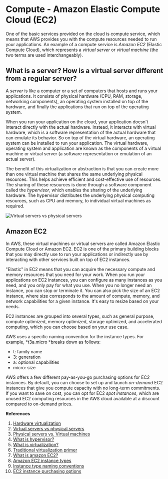 # Compute - Amazon Elastic Compute Cloud (EC2)

One of the basic services provided on the cloud is compute service, which means that AWS provides you with the compute resources needed to run your applications. An example of a compute service is *Amazon EC2* (Elastic Compute Cloud), which represents a *virtual server* or *virtual machine* (the two terms are used interchangeably).

## What is a server? How is a virtual server different from a regular server?

A *server* is like a computer or a set of computers that hosts and runs your applications. It consists of physical hardware (CPU, RAM, storage, networking components), an operating system installed on top of the hardware, and finally the applications that run on top of the operating system.

When you run your application on the cloud, your application doesn't interact directly with the actual hardware. Instead, it interacts with virtual hardware, which is a software representation of the actual hardware that can emulate its behavior. So on top of the virtual hardware, an operating system can be installed to run your application. The virtual hardware, operating system and application are known as the components of a virtual machine or virtual server (a software representation or emulation of an actual server).

The benefit of this virtualization or abstraction is that you can create more than one virtual machine that shares the same underlying physical resources. This helps achieve efficient and cost-effective use of resources. The sharing of these resources is done through a software component called the *hypervisor*, which enables the sharing of the underlying hardware. The hypervisor distributes the underlying physical computing resources, such as CPU and memory, to individual virtual machines as required.

![Virtual servers vs physical servers](https://i.imgur.com/Y4cdQntGQ5iIWiLbfiV__w_7de59c9fc12042f395222b1eec4664f1_cukB8I-WMmbU-jyWDHr-gqCkoK-YxN3I2w__vLo0Z9YyfJ2CkO75czHNjRSCUdZoqCjERYDtwozU4paXZX8NdBLFuOkuJT_JIASPcz5MR622XUOb5BxQcuxlWIj6NpnPfL5JS2P5GmcVN0P0UpY9jl8)

## Amazon EC2

In AWS, these virtual machines or virtual servers are called Amazon Elastic Compute Cloud or Amazon EC2. EC2 is one of the primary building blocks that you may directly use to run your applications or indirectly use by interacting with other services built on top of EC2 instances.

"Elastic" in EC2 means that you can acquire the necessary compute and memory resources that you need for your work. When you run your applications on EC2 instances, you can configure as many instances as you need, and you only pay for what you use. When you no longer need an instance, you can stop or terminate it. You can also pick the size of an EC2 instance, where size corresponds to the amount of compute, memory, and network capabilities for a given instance. It's easy to resize based on your needs.

EC2 instances are grouped into several types, such as general purpose, compute optimized, memory optimized, storage optimized, and accelerated computing, which you can choose based on your use case.

AWS uses a specific naming convention for the instance types. For example, *t3a.micro *breaks down as follows:
* t: family name
* 3: generation
* a: optional capabilities
* micro: size

AWS offers a few different pay-as-you-go purchasing options for EC2 instances. By default, you can choose to set up and launch *on-demand* EC2 instances that give you compute capacity with no long-term commitments. If you want to save on cost, you can opt for EC2 *spot instances*, which are unused EC2 computing resources in the AWS cloud available at a discount compared to on-demand prices.

**References**
1. [Hardware virtualization](https://en.wikipedia.org/wiki/Hardware_virtualization)
2. [Virtual servers vs physical servers](https://www.vmware.com/topics/glossary/content/virtual-server.html)
3. [Physical servers vs. Virtual machines](https://www.geeksforgeeks.org/difference-between-physical-servers-and-virtual-machines/)
4. [What is hypervisor?](https://www.vmware.com/topics/glossary/content/hypervisor.html)
5. [What is virtualization?](https://www.vmware.com/topics/glossary/content/virtualization.html)
6. [Traditional virtualization primer](https://www.vmware.com/topics/glossary/content/virtual-machine.html)
7. [What is amazon EC2?](https://aws.amazon.com/ec2/)
8. [Amazon EC2 instance types](https://aws.amazon.com/ec2/instance-types/)
9. [Instance type naming conventions](https://docs.aws.amazon.com/AWSEC2/latest/UserGuide/instance-types.html#instance-type-names)
10. [EC2 instance purchasing options](https://aws.amazon.com/ec2/pricing/on-demand/)